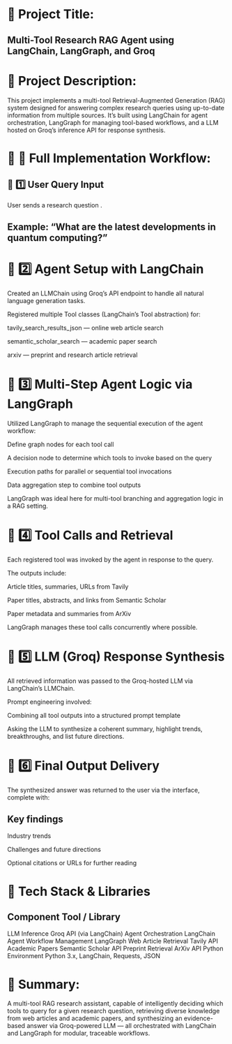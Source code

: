 # 📌 Project Title:
## Multi-Tool Research RAG Agent using LangChain, LangGraph, and Groq

# 📌 Project Description:
This project implements a multi-tool Retrieval-Augmented Generation (RAG) system designed for answering complex research queries using up-to-date information from multiple sources. It’s built using LangChain for agent orchestration, LangGraph for managing tool-based workflows, and a LLM hosted on Groq’s inference API for response synthesis.

# 📌 📑 Full Implementation Workflow:
## 🔸 1️⃣ User Query Input
User sends a research question .

## Example: “What are the latest developments in quantum computing?”

# 🔸 2️⃣ Agent Setup with LangChain
Created an LLMChain using Groq’s API endpoint to handle all natural language generation tasks.

Registered multiple Tool classes (LangChain’s Tool abstraction) for:

tavily_search_results_json — online web article search

semantic_scholar_search — academic paper search

arxiv — preprint and research article retrieval



# 🔸 3️⃣ Multi-Step Agent Logic via LangGraph
Utilized LangGraph to manage the sequential execution of the agent workflow:

Define graph nodes for each tool call

A decision node to determine which tools to invoke based on the query

Execution paths for parallel or sequential tool invocations

Data aggregation step to combine tool outputs

LangGraph was ideal here for multi-tool branching and aggregation logic in a RAG setting.

# 🔸 4️⃣ Tool Calls and Retrieval
Each registered tool was invoked by the agent in response to the query.

The outputs include:

Article titles, summaries, URLs from Tavily

Paper titles, abstracts, and links from Semantic Scholar

Paper metadata and summaries from ArXiv

LangGraph manages these tool calls concurrently where possible.

# 🔸 5️⃣ LLM (Groq) Response Synthesis
All retrieved information was passed to the Groq-hosted LLM via LangChain’s LLMChain.

Prompt engineering involved:

Combining all tool outputs into a structured prompt template

Asking the LLM to synthesize a coherent summary, highlight trends, breakthroughs, and list future directions.

# 🔸 6️⃣ Final Output Delivery
The synthesized answer was returned to the user via the interface, complete with:

## Key findings

Industry trends

Challenges and future directions

Optional citations or URLs for further reading

# 📌 Tech Stack & Libraries

## Component	Tool / Library
LLM Inference	Groq API (via LangChain)
Agent Orchestration	LangChain Agent
Workflow Management	LangGraph
Web Article Retrieval	Tavily API
Academic Papers	Semantic Scholar API
Preprint Retrieval	ArXiv API
Python Environment	Python 3.x, LangChain, Requests, JSON
# 📌 Summary:
A multi-tool RAG research assistant, capable of intelligently deciding which tools to query for a given research question, retrieving diverse knowledge from web articles and academic papers, and synthesizing an evidence-based answer via Groq-powered LLM — all orchestrated with LangChain and LangGraph for modular, traceable workflows.

